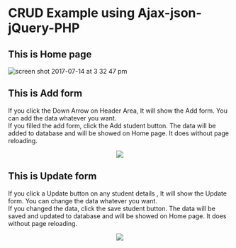 # CRUD Example using Ajax-json-jQuery-PHP

## This is Home page
![screen shot 2017-07-14 at 3 32 47 pm](https://user-images.githubusercontent.com/19265196/28208158-0a0343e0-68aa-11e7-953c-dcf92d21130e.png)

## This is Add form
If you click the Down Arrow on Header Area, It will show the Add form. You can add the data whatever you want.      
If you filled the add form, click the Add student button. The data will be added to database and will be showed on Home page. It does without page reloading.

<p align="center">
  <img max-width="500px" height="auto" src="https://user-images.githubusercontent.com/19265196/28208287-947a90aa-68aa-11e7-8dac-217705bf6a76.png">
</p>

## This is Update form
If you click a Update button on any student details , It will show the Update form. You can change the data whatever you want.             
If you changed the data, click the save student button. The data will be saved and updated to database and will be showed on Home page. It does without page reloading.

<p align="center">
  <img max-width="500px" height="auto" src="https://user-images.githubusercontent.com/19265196/28208290-95467cec-68aa-11e7-8855-05ad8fc88988.png">
</p>
